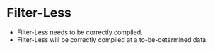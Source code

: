 # Filter-Less

* Filter-Less needs to be correctly compiled.
* Filter-Less will be correctly compiled at a to-be-determined data.